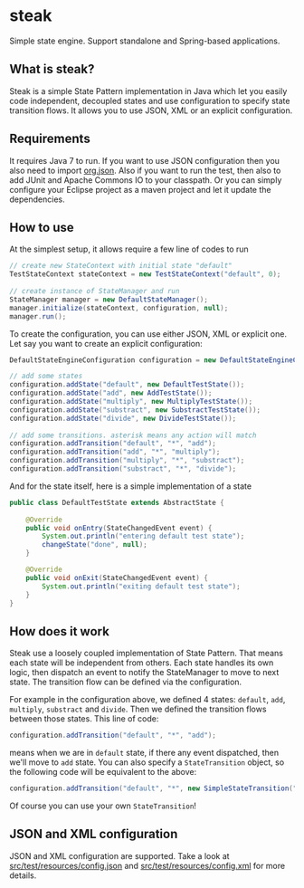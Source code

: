 # steak
Simple state engine. Support standalone and Spring-based applications.

## What is steak?
Steak is a simple State Pattern implementation in Java which let you easily code independent, decoupled states and use configuration to specify state transition flows.
It allows you to use JSON, XML or an explicit configuration.

## Requirements
It requires Java 7 to run. If you want to use JSON configuration then you also need to import [org.json](http://json.org/). Also if you want to run the test, then also to add JUnit and Apache Commons IO to your classpath. Or you can simply configure your Eclipse project as a maven project and let it update the dependencies.

## How to use
At the simplest setup, it allows require a few line of codes to run
```java
// create new StateContext with initial state "default"
TestStateContext stateContext = new TestStateContext("default", 0);
    
// create instance of StateManager and run
StateManager manager = new DefaultStateManager();
manager.initialize(stateContext, configuration, null);
manager.run();
```    
To create the configuration, you can use either JSON, XML or explicit one. Let say you want to create an explicit configuration:
```java
DefaultStateEngineConfiguration configuration = new DefaultStateEngineConfiguration();

// add some states
configuration.addState("default", new DefaultTestState());
configuration.addState("add", new AddTestState());
configuration.addState("multiply", new MultiplyTestState());
configuration.addState("substract", new SubstractTestState());
configuration.addState("divide", new DivideTestState());
    
// add some transitions. asterisk means any action will match
configuration.addTransition("default", "*", "add");
configuration.addTransition("add", "*", "multiply");
configuration.addTransition("multiply", "*", "substract");
configuration.addTransition("substract", "*", "divide");
```    
And for the state itself, here is a simple implementation of a state
```java
public class DefaultTestState extends AbstractState {
	
    @Override
    public void onEntry(StateChangedEvent event) {
        System.out.println("entering default test state");
        changeState("done", null);
    }

    @Override
    public void onExit(StateChangedEvent event) {
        System.out.println("exiting default test state");
    }
}
```

## How does it work

Steak use a loosely coupled implementation of State Pattern. That means each state will be independent from others. Each
state handles its own logic, then dispatch an event to notify the StateManager to move to next state. The transition flow
can be defined via the configuration.

For example in the configuration above, we defined 4 states: `default`, `add`, `multiply`, `substract` and `divide`.
Then we defined the transition flows between those states. This line of code:
```java
configuration.addTransition("default", "*", "add");
```
means when we are in `default` state, if there any event dispatched, then we'll move to `add` state. You can also specify a `StateTransition` object, so the following code will be equivalent to the above:
```java
configuration.addTransition("default", "*", new SimpleStateTransition("add"));
```
Of course you can use your own `StateTransition`!

## JSON and XML configuration

JSON and XML configuration are supported. Take a look at [src/test/resources/config.json](https://github.com/dungba88/steak/blob/master/src/test/resources/config.json) and [src/test/resources/config.xml](https://github.com/dungba88/steak/blob/master/src/test/resources/config.xml) for more details.
